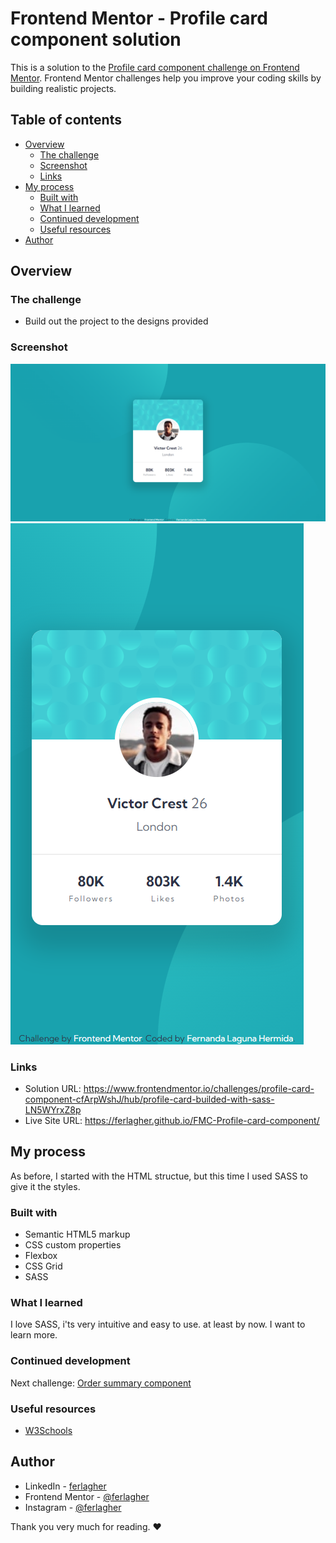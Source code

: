 # Frontend Mentor - Profile card component solution

This is a solution to the [Profile card component challenge on Frontend Mentor](https://www.frontendmentor.io/challenges/profile-card-component-cfArpWshJ). Frontend Mentor challenges help you improve your coding skills by building realistic projects. 

## Table of contents

- [Overview](#overview)
  - [The challenge](#the-challenge)
  - [Screenshot](#screenshot)
  - [Links](#links)
- [My process](#my-process)
  - [Built with](#built-with)
  - [What I learned](#what-i-learned)
  - [Continued development](#continued-development)
  - [Useful resources](#useful-resources)
- [Author](#author)

## Overview

### The challenge

- Build out the project to the designs provided

### Screenshot

![Screenshot](./design/screenshot-desktop.png)
![Screenshot](./design/screenshot-mobile.png)

### Links

- Solution URL: https://www.frontendmentor.io/challenges/profile-card-component-cfArpWshJ/hub/profile-card-builded-with-sass-LN5WYrxZ8p
- Live Site URL: https://ferlagher.github.io/FMC-Profile-card-component/

## My process

As before, I started with the HTML structue, but this time I used SASS to give it the styles.

### Built with

- Semantic HTML5 markup
- CSS custom properties
- Flexbox
- CSS Grid
- SASS

### What I learned

I love SASS, i'ts very intuitive and easy to use. at least by now. I want to learn more.

### Continued development

Next challenge: [Order summary component](https://www.frontendmentor.io/challenges/order-summary-component-QlPmajDUj)

### Useful resources

- [W3Schools](https://www.w3schools.com)

## Author

- LinkedIn - [ferlagher](https://www.linkedin.com/in/ferlagher/)
- Frontend Mentor - [@ferlagher](https://www.frontendmentor.io/profile/ferlagher)
- Instagram - [@ferlagher](https://www.instagram.com/ferlagher/)

Thank you very much for reading. ♥
